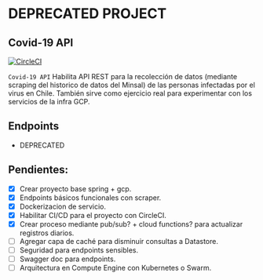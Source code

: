 # DEPRECATED PROJECT

## Covid-19 API
[![CircleCI](https://circleci.com/gh/yamilmedina/coronavirusapi.svg?style=shield)](https://circleci.com/gh/yamilmedina/coronavirusapi)

`Covid-19 API` Habilita API REST para la recolección de datos (mediante scraping del historico de datos del Minsal) de las personas infectadas por el virus en Chile.
También sirve como ejercicio real para experimentar con los servicios de la infra GCP.

## Endpoints

- DEPRECATED

## Pendientes:

- [x] Crear proyecto base spring + gcp. 
- [x] Endpoints básicos funcionales con scraper. 
- [x] Dockerizacion de servicio. 
- [x] Habilitar CI/CD para el proyecto con CircleCI. 
- [x] Crear proceso mediante pub/sub? + cloud functions? para actualizar registros diarios. 
- [ ] Agregar capa de caché para disminuir consultas a Datastore. 
- [ ] Seguridad para endpoints sensibles. 
- [ ] Swagger doc para endpoints. 
- [ ] Arquitectura en Compute Engine con Kubernetes o Swarm. 
